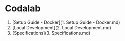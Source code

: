 # Codalab

1. [Setup Guide - Docker](1. Setup Guide - Docker.md)
1. [Local Development](2. Local Development.md)
1. [Specifications](3. Specifications.md)
